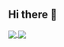 ## Hi there 👋

<a align="center" href="https://github.com/AJHyperBit">
  <img align="center" src="https://ajhyperbit-github-readme-stats.vercel.app/api?username=ajhyperbit&theme=transparent" />
  <img align="center" src="https://ajhyperbit-github-readme-stats.vercel.app/api/top-langs/?username=ajhyperbit&theme=transparent&layout=compact" />
</a>

<!--
**ajhyperbit/AJHyperBit** is a ✨ _special_ ✨ repository because its `README.md` (this file) appears on your GitHub profile.

Here are some ideas to get you started:

- 🔭 I’m currently working on ...
- 🌱 I’m currently learning ...
- 👯 I’m looking to collaborate on ...
- 🤔 I’m looking for help with ...
- 💬 Ask me about ...
- 📫 How to reach me: ...
- 😄 Pronouns: ...
- ⚡ Fun fact: ...
-->

